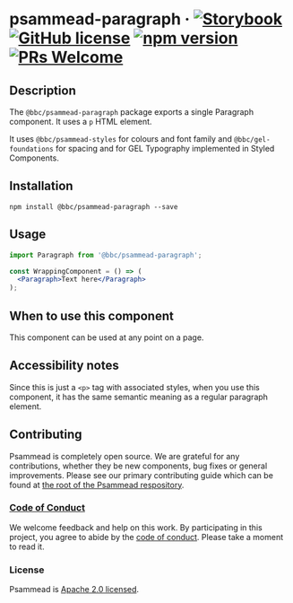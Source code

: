 # psammead-paragraph &middot; [![Storybook](https://github.com/storybooks/press/blob/master/badges/storybook.svg)](https://bbc-news.github.io/psammead/?selectedKind=Paragraph) [![GitHub license](https://img.shields.io/badge/license-Apache%202.0-blue.svg)](https://github.com/BBC-News/psammead/blob/latest/LICENSE) [![npm version](https://img.shields.io/npm/v/@bbc/psammead-paragraph.svg)](https://www.npmjs.com/package/@bbc/psammead-paragraph) [![PRs Welcome](https://img.shields.io/badge/PRs-welcome-brightgreen.svg)](https://github.com/BBC-News/psammead/blob/latest/CONTRIBUTING.md)

## Description

The `@bbc/psammead-paragraph` package exports a single Paragraph component. It uses a `p` HTML element.

It uses `@bbc/psammead-styles` for colours and font family and `@bbc/gel-foundations` for spacing and for GEL Typography implemented in Styled Components.

## Installation

```
npm install @bbc/psammead-paragraph --save
```

## Usage

```jsx
import Paragraph from '@bbc/psammead-paragraph';

const WrappingComponent = () => (
  <Paragraph>Text here</Paragraph>
);
```

## When to use this component

This component can be used at any point on a page.

## Accessibility notes

Since this is just a `<p>` tag with associated styles, when you use this component, it has the same semantic meaning as a regular paragraph element.

## Contributing

Psammead is completely open source. We are grateful for any contributions, whether they be new components, bug fixes or general improvements. Please see our primary contributing guide which can be found at [the root of the Psammead respository](https://github.com/BBC-News/psammead/blob/latest/CONTRIBUTING.md).

### [Code of Conduct](https://github.com/BBC-News/psammead/blob/latest/CODE_OF_CONDUCT.md)

We welcome feedback and help on this work. By participating in this project, you agree to abide by the [code of conduct](https://github.com/BBC-News/psammead/blob/latest/CODE_OF_CONDUCT.md). Please take a moment to read it.

### License

Psammead is [Apache 2.0 licensed](https://github.com/BBC-News/psammead/blob/latest/LICENSE).
